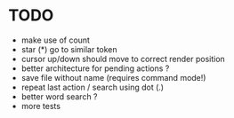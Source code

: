 # TODO

- make use of count
- star (*) go to similar token
- cursor up/down should move to correct render position
- better architecture for pending actions ?
- save file without name (requires command mode!)
- repeat last action / search using dot (.)
- better word search ?
- more tests
